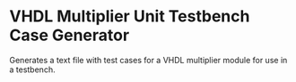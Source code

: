 # VHDL Multiplier Unit Testbench Case Generator
Generates a text file with test cases for a VHDL multiplier module for use in a testbench.
